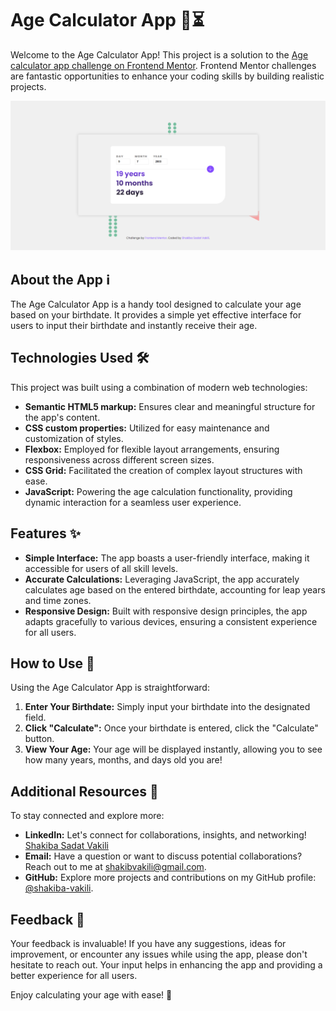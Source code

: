 # Age Calculator App 🎂⏳

Welcome to the Age Calculator App! This project is a solution to the [Age calculator app challenge on Frontend Mentor](https://www.frontendmentor.io/challenges/age-calculator-app-dF9DFFpj-Q). Frontend Mentor challenges are fantastic opportunities to enhance your coding skills by building realistic projects.

![Design preview for the Age calculator app coding challenge](./assets/images/demo1.png)

## About the App ℹ️

The Age Calculator App is a handy tool designed to calculate your age based on your birthdate. It provides a simple yet effective interface for users to input their birthdate and instantly receive their age.

## Technologies Used 🛠️

This project was built using a combination of modern web technologies:

- **Semantic HTML5 markup:** Ensures clear and meaningful structure for the app's content.
- **CSS custom properties:** Utilized for easy maintenance and customization of styles.
- **Flexbox:** Employed for flexible layout arrangements, ensuring responsiveness across different screen sizes.
- **CSS Grid:** Facilitated the creation of complex layout structures with ease.
- **JavaScript:** Powering the age calculation functionality, providing dynamic interaction for a seamless user experience.

## Features ✨

- **Simple Interface:** The app boasts a user-friendly interface, making it accessible for users of all skill levels.
- **Accurate Calculations:** Leveraging JavaScript, the app accurately calculates age based on the entered birthdate, accounting for leap years and time zones.
- **Responsive Design:** Built with responsive design principles, the app adapts gracefully to various devices, ensuring a consistent experience for all users.

## How to Use 🤔

Using the Age Calculator App is straightforward:

1. **Enter Your Birthdate:** Simply input your birthdate into the designated field.
2. **Click "Calculate":** Once your birthdate is entered, click the "Calculate" button.
3. **View Your Age:** Your age will be displayed instantly, allowing you to see how many years, months, and days old you are!

## Additional Resources 🌟

To stay connected and explore more:

- **LinkedIn:** Let's connect for collaborations, insights, and networking! [Shakiba Sadat Vakili](https://www.linkedin.com/in/shakiba-vakili/) 
- **Email:** Have a question or want to discuss potential collaborations? Reach out to me at [shakibvakili@gmail.com](mailto:shakibvakili@gmail.com).
- **GitHub:** Explore more projects and contributions on my GitHub profile: [@shakiba-vakili](https://github.com/shakiba-vakili).

## Feedback 📣

Your feedback is invaluable! If you have any suggestions, ideas for improvement, or encounter any issues while using the app, please don't hesitate to reach out. Your input helps in enhancing the app and providing a better experience for all users.

Enjoy calculating your age with ease! 🎉
